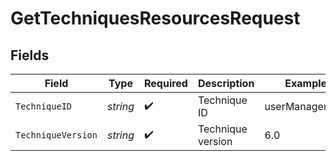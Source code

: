 # GetTechniquesResourcesRequest


## Fields

| Field              | Type               | Required           | Description        | Example            |
| ------------------ | ------------------ | ------------------ | ------------------ | ------------------ |
| `TechniqueID`      | *string*           | :heavy_check_mark: | Technique ID       | userManagement     |
| `TechniqueVersion` | *string*           | :heavy_check_mark: | Technique version  | 6.0                |
